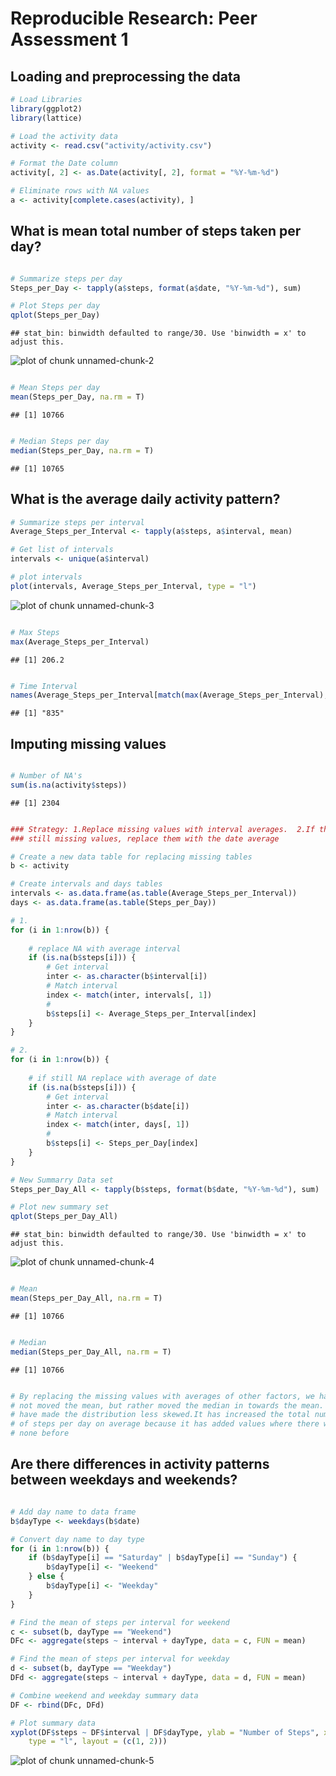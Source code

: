 # Reproducible Research: Peer Assessment 1


## Loading and preprocessing the data

```r
# Load Libraries
library(ggplot2)
library(lattice)

# Load the activity data
activity <- read.csv("activity/activity.csv")

# Format the Date column
activity[, 2] <- as.Date(activity[, 2], format = "%Y-%m-%d")

# Eliminate rows with NA values
a <- activity[complete.cases(activity), ]
```




## What is mean total number of steps taken per day?

```r

# Summarize steps per day
Steps_per_Day <- tapply(a$steps, format(a$date, "%Y-%m-%d"), sum)

# Plot Steps per day
qplot(Steps_per_Day)
```

```
## stat_bin: binwidth defaulted to range/30. Use 'binwidth = x' to adjust this.
```

![plot of chunk unnamed-chunk-2](figure/unnamed-chunk-2.png) 

```r

# Mean Steps per day
mean(Steps_per_Day, na.rm = T)
```

```
## [1] 10766
```

```r

# Median Steps per day
median(Steps_per_Day, na.rm = T)
```

```
## [1] 10765
```




## What is the average daily activity pattern?


```r
# Summarize steps per interval
Average_Steps_per_Interval <- tapply(a$steps, a$interval, mean)

# Get list of intervals
intervals <- unique(a$interval)

# plot intervals
plot(intervals, Average_Steps_per_Interval, type = "l")
```

![plot of chunk unnamed-chunk-3](figure/unnamed-chunk-3.png) 

```r

# Max Steps
max(Average_Steps_per_Interval)
```

```
## [1] 206.2
```

```r

# Time Interval
names(Average_Steps_per_Interval[match(max(Average_Steps_per_Interval), Average_Steps_per_Interval)])
```

```
## [1] "835"
```




## Imputing missing values


```r

# Number of NA's
sum(is.na(activity$steps))
```

```
## [1] 2304
```

```r

### Strategy: 1.Replace missing values with interval averages.  2.If there are
### still missing values, replace them with the date average

# Create a new data table for replacing missing tables
b <- activity

# Create intervals and days tables
intervals <- as.data.frame(as.table(Average_Steps_per_Interval))
days <- as.data.frame(as.table(Steps_per_Day))

# 1.
for (i in 1:nrow(b)) {
    
    # replace NA with average interval
    if (is.na(b$steps[i])) {
        # Get interval
        inter <- as.character(b$interval[i])
        # Match interval
        index <- match(inter, intervals[, 1])
        # 
        b$steps[i] <- Average_Steps_per_Interval[index]
    }
}

# 2.
for (i in 1:nrow(b)) {
    
    # if still NA replace with average of date
    if (is.na(b$steps[i])) {
        # Get interval
        inter <- as.character(b$date[i])
        # Match interval
        index <- match(inter, days[, 1])
        # 
        b$steps[i] <- Steps_per_Day[index]
    }
}

# New Summarry Data set
Steps_per_Day_All <- tapply(b$steps, format(b$date, "%Y-%m-%d"), sum)

# Plot new summary set
qplot(Steps_per_Day_All)
```

```
## stat_bin: binwidth defaulted to range/30. Use 'binwidth = x' to adjust this.
```

![plot of chunk unnamed-chunk-4](figure/unnamed-chunk-4.png) 

```r

# Mean
mean(Steps_per_Day_All, na.rm = T)
```

```
## [1] 10766
```

```r

# Median
median(Steps_per_Day_All, na.rm = T)
```

```
## [1] 10766
```

```r

# By replacing the missing values with averages of other factors, we have
# not moved the mean, but rather moved the median in towards the mean. We
# have made the distribution less skewed.It has increased the total number
# of steps per day on average because it has added values where there were
# none before
```


## Are there differences in activity patterns between weekdays and weekends?


```r

# Add day name to data frame
b$dayType <- weekdays(b$date)

# Convert day name to day type
for (i in 1:nrow(b)) {
    if (b$dayType[i] == "Saturday" | b$dayType[i] == "Sunday") {
        b$dayType[i] <- "Weekend"
    } else {
        b$dayType[i] <- "Weekday"
    }
}

# Find the mean of steps per interval for weekend
c <- subset(b, dayType == "Weekend")
DFc <- aggregate(steps ~ interval + dayType, data = c, FUN = mean)

# Find the mean of steps per interval for weekday
d <- subset(b, dayType == "Weekday")
DFd <- aggregate(steps ~ interval + dayType, data = d, FUN = mean)

# Combine weekend and weekday summary data
DF <- rbind(DFc, DFd)

# Plot summary data
xyplot(DF$steps ~ DF$interval | DF$dayType, ylab = "Number of Steps", xlab = "Interval", 
    type = "l", layout = (c(1, 2)))
```

![plot of chunk unnamed-chunk-5](figure/unnamed-chunk-5.png) 
